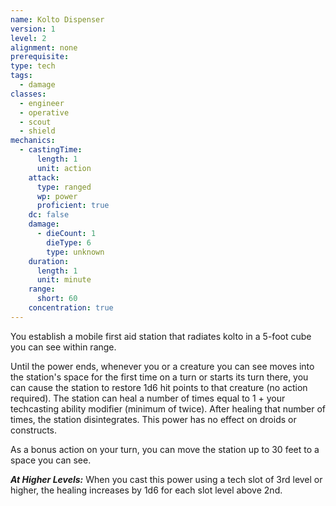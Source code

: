 ```yaml
---
name: Kolto Dispenser
version: 1
level: 2
alignment: none
prerequisite: 
type: tech
tags:
  - damage
classes:
  - engineer
  - operative
  - scout
  - shield
mechanics:
  - castingTime:
      length: 1
      unit: action
    attack:
      type: ranged
      wp: power
      proficient: true
    dc: false
    damage:
      - dieCount: 1
        dieType: 6
        type: unknown
    duration:
      length: 1
      unit: minute
    range:
      short: 60
    concentration: true
---
```

You establish a mobile first aid station that radiates kolto in a 5-foot cube you can see within range.

Until the power ends, whenever you or a creature you can see moves into the station's space for the first time on a turn or starts its turn there, you can cause the station to restore 1d6 hit points to that creature (no action required). The station can heal a number of times equal to 1 + your techcasting ability modifier (minimum of twice). After healing that number of times, the station disintegrates. This power has no effect on droids or constructs.

As a bonus action on your turn, you can move the station up to 30 feet to a space you can see.

***__At Higher Levels__:*** When you cast this power using a tech slot of 3rd level or higher, the healing increases by 1d6 for each slot level above 2nd.
    